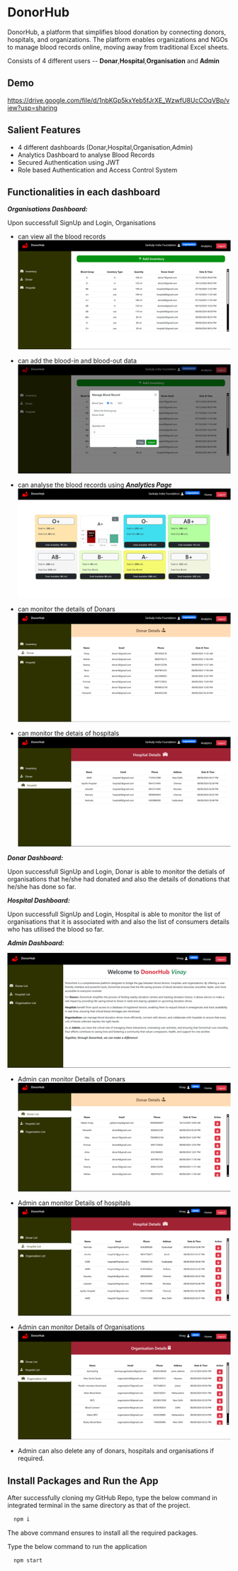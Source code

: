 # DonorHub

DonorHub, a platform that simplifies blood donation by connecting donors, hospitals, and organizations. The platform enables organizations and NGOs to manage blood records online, moving away from traditional Excel sheets.

Consists of 4 different users -- **Donar**,**Hospital**,**Organisation** and **Admin**

## Demo

https://drive.google.com/file/d/1nbKGp5kxYeb5fJrXE_WzwfU8UcCOqVBp/view?usp=sharing

## Salient Features

- 4 different dashboards (Donar,Hospital,Organisation,Admin)
- Analytics Dashboard to analyse Blood Records
- Secured Authentication using JWT
- Role based Authentication and Access Control System

## Functionalities in each dashboard

**_Organisations Dashboard:_**

Upon successfull SignUp and Login, Organisations

- can view all the blood records
  ![Screenshot of Organisation Dashboard ](./public/screenshots/Organisation_Dashboard.png)

- can add the blood-in and blood-out data
  ![Screenshot of Blood-in and Blood-out data ](./public/screenshots/BloodINandOut.png)

- can analyse the blood records using **_Analytics Page_**
  ![Screenshot of Analytics Dashboard ](./public/screenshots/Analytics.png)

- can monitor the details of Donars
  ![Screenshot of Donars ](./public/screenshots/Donars.png)
- can monitor the detais of hospitals
  ![Screenshot of Hospitals ](./public/screenshots/Hospitals.png)

**_Donar Dashboard:_**

Upon successfull SignUp and Login, Donar is able to monitor the detials of organisations that he/she had donated and also the details of donations that he/she has done so far.

**_Hospital Dashboard:_**

Upon successfull SignUp and Login, Hospital is able to monitor the list of organisations that it is associated with and also the list of consumers details who has utilised the blood so far.

**_Admin Dashboard:_**

![Screenshot of AdminDashBoard ](./public/screenshots/AdminDashboard.png)

- Admin can monitor Details of Donars
  ![Screenshot of Donars List ](./public/screenshots/AdminDonarList.png)

- Admin can monitor Details of hospitals
  ![Screenshot of Hospitals List ](./public/screenshots/AdminHospitalList.png)

- Admin can monitor Details of Organisations
  ![Screenshot of Organisations List ](./public/screenshots/AdminOrganisationList.png)

- Admin can also delete any of donars, hospitals and organisations if required.

## Install Packages and Run the App

After successfully cloning my GitHub Repo, type the below command in integrated terminal in the same directory as that of the project.

```bash
  npm i
```

The above command ensures to install all the required packages.

Type the below command to run the application

```bash
  npm start
```
